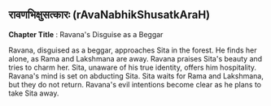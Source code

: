 ## रावणभिक्षुसत्कारः (rAvaNabhikShusatkAraH)
**Chapter Title** : Ravana's Disguise as a Beggar

Ravana, disguised as a beggar, approaches Sita in the forest. He finds her alone, as Rama and Lakshmana are away. Ravana praises Sita's beauty and tries to charm her. Sita, unaware of his true identity, offers him hospitality. Ravana's mind is set on abducting Sita. Sita waits for Rama and Lakshmana, but they do not return. Ravana's evil intentions become clear as he plans to take Sita away.